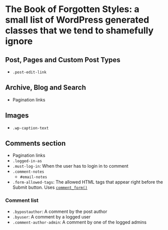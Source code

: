 # The Book of Forgotten Styles: a small list of WordPress generated classes that we tend to shamefully ignore

## Post, Pages and Custom Post Types
* `.post-edit-link`

## Archive, Blog and Search
* Pagination links

## Images
* `.wp-caption-text`

## Comments section
* Pagination links
* `.logged-in-as`
* `.must-log-in`: When the user has to login in to comment
* `.comment-notes`
  * `#email-notes` 
* `.form-allowed-tags`: The allowed HTML tags that appear right before the Submit button. Uses [`comment_form()`](https://developer.wordpress.org/reference/functions/comment_form/)


### Comment list
* `.bypostauthor`: A comment by the post author
* `.byuser`: A comment by a logged user
* `.comment-author-admin`: A comment by one of the logged admins
